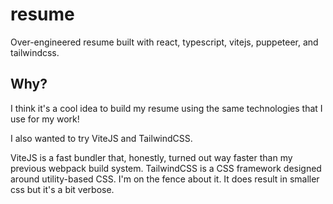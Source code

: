 # resume

Over-engineered resume built with react, typescript, vitejs, puppeteer, and tailwindcss.

## Why?

I think it's a cool idea to build my resume using the same technologies that I use for my work!

I also wanted to try ViteJS and TailwindCSS.

ViteJS is a fast bundler that, honestly, turned out way faster than my previous webpack build system.
TailwindCSS is a CSS framework designed around utility-based CSS. I'm on the fence about it. It does result in smaller css but it's a bit verbose.
